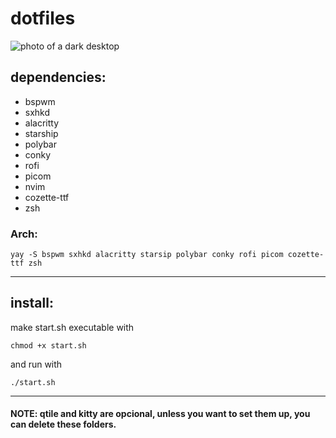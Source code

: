 # dotfiles

![photo of a dark desktop](https://github.com/gabriela-tomazzi/dot/blob/main/desktop.png)

## dependencies:

* bspwm
* sxhkd
* alacritty
* starship
* polybar
* conky
* rofi
* picom
* nvim
* cozette-ttf
* zsh

### Arch:
```
yay -S bspwm sxhkd alacritty starsip polybar conky rofi picom cozette-ttf zsh
```
***
## install: 
make start.sh executable with
```
chmod +x start.sh
```
and run with
```
./start.sh
```
***

#### NOTE: qtile and kitty are opcional, unless you want to set them up, you can delete these folders.
